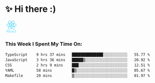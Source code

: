 <h1 align="left">✨ Hi there :)</h1>

  <a href="https://reactjs.org/" target="_blank" rel="noreferrer">   
    <img src="https://raw.githubusercontent.com/devicons/devicon/master/icons/react/react-original-wordmark.svg" alt="react" width="40"     
    height="40"/></a>
 
<h3 align="left">This Week I Spent My Time On:</h3>
<!--START_SECTION:waka-->

```txt
TypeScript    9 hrs 37 mins   ██████████████░░░░░░░░░░░   55.77 %
JavaScript    3 hrs 36 mins   █████▒░░░░░░░░░░░░░░░░░░░   20.92 %
CSS           2 hrs 9 mins    ███░░░░░░░░░░░░░░░░░░░░░░   12.51 %
YAML          58 mins         █▒░░░░░░░░░░░░░░░░░░░░░░░   05.67 %
Makefile      20 mins         ▒░░░░░░░░░░░░░░░░░░░░░░░░   01.97 %
```

<!--END_SECTION:waka-->

